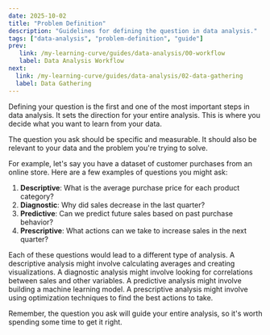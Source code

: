 ```yaml
---
date: 2025-10-02
title: "Problem Definition"
description: "Guidelines for defining the question in data analysis."
tags: ["data-analysis", "problem-definition", "guide"]
prev: 
   link: /my-learning-curve/guides/data-analysis/00-workflow
   label: Data Analysis Workflow
next: 
  link: /my-learning-curve/guides/data-analysis/02-data-gathering
  label: Data Gathering
---
```


Defining your question is the first and one of the most important steps in data
analysis. It sets the direction for your entire analysis. This is where you
decide what you want to learn from your data.

The question you ask should be specific and measurable. It should also be
relevant to your data and the problem you're trying to solve.

For example, let's say you have a dataset of customer purchases from an online
store. Here are a few examples of questions you might ask:

1. **Descriptive**: What is the average purchase price for each product
   category?
2. **Diagnostic**: Why did sales decrease in the last quarter?
3. **Predictive**: Can we predict future sales based on past purchase behavior?
4. **Prescriptive**: What actions can we take to increase sales in the next
   quarter?

Each of these questions would lead to a different type of analysis. A
descriptive analysis might involve calculating averages and creating
visualizations. A diagnostic analysis might involve looking for correlations
between sales and other variables. A predictive analysis might involve building
a machine learning model. A prescriptive analysis might involve using
optimization techniques to find the best actions to take.

Remember, the question you ask will guide your entire analysis, so it's worth
spending some time to get it right.
